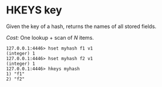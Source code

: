 # HKEYS key

Given the key of a hash, returns the names of all stored fields.

*Cost:* One lookup + scan of _N_ items.

```
127.0.0.1:4446> hset myhash f1 v1
(integer) 1
127.0.0.1:4446> hset myhash f2 v1
(integer) 1
127.0.0.1:4446> hkeys myhash
1) "f1"
2) "f2"
```
